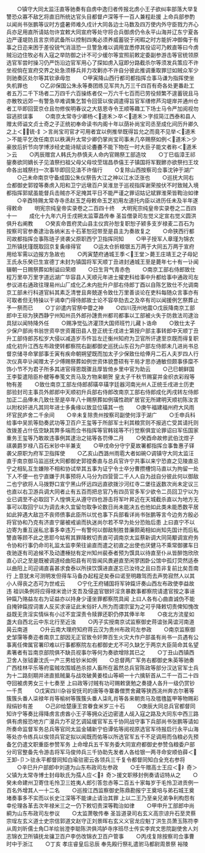 <!-- { "loadSidebar": true } -->
　　○镇守大同太监汪直等驰奏有自虏中逸归者传报北虏小王子欲纠率部落大举复讐恐众寡不敌乞将直旧所统达官头目都督卢深等千一百人兼程赴援  上命兵部参酌以闻尚书张鹏等议时方盛暑师难久戍计大同各边士马数及四万使内外守臣戮力齐心兵亦足用直所请姑勿许宜敕大同宣府等处守将合兵御虏仍令永平山海并辽东宁夏各边严谨堤防且言京师武备所以控制四夷必须养威蓄锐于闲暇之时方能折冲御侮于有事之日迩来困于差役锐气消沮恐一旦警急难以调用宜悉停其役诏可乃敕直等曰今虏贼沿边住牧必有入寇之举防御之计不可少缓尔等宜照前敕定委副参游击等官统领原选官军尝时操习仍严饬沿边官军用心了探如虏入寇即分路截杀尔等须发兵策应不许坐视倘在宣府交界之处急须移兵并力攻剿亦不许自分彼此推调重取罪愆如贼众军少则驰奏区处尔等其钦承毋忽
　　○甲寅降山西行都司都指挥佥事马谦为指挥使坐失机罪也
　　○乙卯保国公朱永等奏团练见军共九万三千四百有奇各处更番赴工者五万二千下场者二万四千六百操练者仅一万六千七百而已劳役频繁不遑蓄锐且马亦散牧远郊一有警急卒难调集乞暂令回营以俟调遣得旨官军缮修芦沟堤岸并通州仓者工毕即回营京仓且勿修俟明春议之大慈恩寺令王顺等趣工下场士马令严加阅视勿容逃损误事
　　○南京太常寺少卿杨＜道禾＞卒＜道禾＞字叔简江西泰和县人赠太师谥文贞士奇之子正统初奉命读书内阁十年以荫补尚宝司丞至成化间历升卿久之上＜锍-釒＞言尚宝司官才可用者宜以例推举既得旨允之而竟不见举＜道禾＞不能平乞改任南京以秩满升太常少卿仍掌尚宝司事未几卒赐祭如例＜道禾＞少豪放后折节向学博涉经史能诗赋谈论斖斖不能下物在一时大臣子能文者称＜道禾＞云
　　○丙辰赠宫人韩氏为恭慎夫人命内官赐祭工部造坟
　　○丁巳临漳王祁鋆奏欲同嫡长子见淔祭扫祖父母父母坟茔瑞昌恭僖王子镇国将军觐鎀亦欲祭扫王坟命各出城祭扫一次事毕即回见淔不许偕行
　　○复除山西按察司佥事沈钟于湖广
　　○己未命南京守备成国公朱仪祭告大江之神以江水泛涨也
　　○巡抚大同右佥都御史郭镗等奏虏入阳和卫宁远墩百户吴淮怠于巡视指挥谢荣按伏不时致贼入境都指挥郭斌虽能督兵击贼亦不足掩其平日不能严谨之罪诏姑记斌罪淮荣皆鞫治如律
　　○辛酉特赐太常寺寺丞赵玉芝母敕命玉芝初用左道托内臣以进历任未及半年遂得敕命
　　明宪宗纯皇帝实录卷之二百四十终
　大明宪宗纯皇帝实录卷之二百四十一
　　成化十九年六月壬戌朔太监覃昌传奉  圣旨僧录司左觉义定宣右觉义圆洪俱升右阐教
　　○癸亥命晋府灵山县主仪宾孙恕复职恕子颍多支岁禄麦二百石为按察司官参奏逮治各纳米五十石革恕冠带至是县主为奏故复之
　　○命狭西行都司故都指挥佥事陈琏子贤袭父原职西宁卫指挥同知
　　○甲子授军人章瑾为锦衣卫所镇抚瑾既取回京复夤缘得官
　　○运太仓折粮银五万两于大同五万两于宣府用给军需以边报方急故也
　　○丙寅楚府通城王季＜王堂＞薨王庄靖王之子母妃王氏永乐癸巳生宣德丁未封为镇国将军天顺丁丑进封通城王至是薨年七十有一讣闻辍朝一日赐祭葬如制谥曰荣顺
　　○日生背气青赤色
　　○南京工部右侍郎致仕程万里卒万里字道远湖广华容县人天顺元年进士擢吏科给事中升都给事中通政司左参议进右通政往理易州山厂成化乙未内批升户部右侍郎丁酉以自陈乞致仕不允调南京工部未行科道官紏其素乏清誉且奔兢遂令致仕万里善谈论在吏科每随众言事亦有可取者但无特操以干谒幸门得侍郎故士论不容卒劾去之及卒有司以闻援例乞祭葬止予一祭而已
　　○丁卯遣内官祭中霤之神
　　○四川茂州地震○戊辰降南京工部郎中王琮为狭西静宁州知州员外郎孙譓贵州都司都事以工部被火失于防救法司逮治具狱以闻特降外任
　　○赐净觉弘济灌顶大国师班竹儿藏卜诰命
　　○致仕太子少保户部尚书翁世资卒世资莆田县人登正统壬戌进士第授户部主事转郎中天顺丁丑升工部侍郎苏松岁大侵以减造岁币忤旨左迁衡州知府为卫官所讦逮至京既而得复职成化初升江西左布政使转都察院右副都御史巡抚山东召为户部左侍郎未几进尚书总督京储寻命掌部事壬寅有疾命朝朔望既而加太子少保致仕给俸月二石人夫岁四人行次仪真卒讣闻赠太子少傅赐祭葬如例世资体貌豊硕有干局才思亦通敏但颇事侈糜不饰小节不为君子所多其进官得恩既骤且厚皆倚乡里中官为助云
　　○己巳朝鲜国王李娎遣陪臣朴楗等奉笺文贡马及方物来朝贺  皇太子千秋节赐宴并金织衣彩叚等物有差
　　○致仕南京工部左侍郎郝璜卒璜字廷器河南光州人正统壬戌进士历吏部验封司主事员外郎郎中天顺初升兵部右侍郎改南京工部右侍郎成化丙戌转左侍郎加正二品俸未几致仕至是卒年八十赐祭葬如例璜性疏旷居官无所建明天顺初陈汝言以附权奸进凡其同年进士多夤缘以致显位璜其一也
　　○庚午福建福州府大风雨坏官民庐舍二千余间
　　○辛未复除贵州按察司副使何淳于湖广
　　○壬申兵科给事中吴凯等劾奏武功等卫百户王玺等于所部军士利其粮赏则不报逃亡受其请托则改拨差占什伍空缺其弊多端而佥书指挥等官韩铭等不行觉察俱宜论罪诏曰军伍国家重务王玺等乃敢故违事例其逮治之铭等各罚俸二月
　　○癸酉命故修武伯沈煜子祺袭爵岁禄八百石米钞中半兼支
　　○甲戌命分守宁夏故署都指挥佥事鲁惠子铎袭父原职为府军卫指挥使
　　○乙亥山西潞州雨雹大者如碗○调镇守大同太监汪直于南京御马监巡抚大同都御史郭镗奏直与总兵官许宁共事以来宁恐直之见陵直忌宁之相轧互生嫌隙不相和协试举其五事为证宁令士卒分曹攒槽饲马直以为拘留一处下人不便一也宁直嫌于共事预将人马分为四营营二千人人自为战自分彼此何以御敌二也宁欲将人马拨野口宣宁黑山怀远四远直欲拨沙河红寺二堡往返数次尚未定议三也直以右卫游兵调大同者止有五百而把总官乃有四员官多军少欲令二员回卫宁以为业已调至不必取回下人惶惧无从遵守四也游击将军叶昇近在天城截杀直以为地方无事可以取回宁以为调去未久宜留勿取争论数日尚未能决五也他如此类未能悉数平居如此猝遇大敌岂不丧师偾事此臣所以忧也事下兵部看详尚书张鹏等言今边务方殷必将官协和乃克有济直宁屡被戒谕而执迷尚尔若不早为处分恐贻后患  上曰直宁不以边寄为重互逞私忿事多幸违万一有警何以御敌制胜昔廉颇蔺相如尚知先国计而后私讐直等顾不此之思耶今姑宥其罪降敕切责直可调南京太监蔡新调大同简颙调宣府务令协和行事仍命司礼监太监李荣往谕直而遣之初直之出使也厌健马不乘常御骡车日夜驰逐有司追候不及动遭棰挞有定州知州裴泰者预为馔具以待直至仆从皆醉饱欣欣直心识之至是既被调道经曲阳县有司皆闻风畏避直至闲寥困卧公馆中孤灯荧然适泰以曲阳上司迎谒直喜甚求食泰以所挟饮馔进直遂忘已汝待之且曰吾非复前比矣吾南行  上意犹未可测明发但得车马备办起程足矣泰曰诺至明趣驾而去声势寂然人以其小人得丧之态可为世戒云
　　○宁化王府辅国将军钟鎎讦奏山西左布政使李益故违  祖训条例将应得禄米诡计支吾及侵盗官银奸淫贪暴数事都察院请遣官按之事诬钟鎎乃赂益左右为证益亦以持身少谨坐罪都察院具闻  上曰人各有心曲直诚伪不能自掩钟鎎捏词害人反买求诬证此末俗奸人所为而谓宗室为之可乎降敕切责俾知愧改益既无贪淫实情纵有小过不宜深责令赎罪还职仍停其俸半年
　　○夜北方流星如盏大自西北云中东北行至近浊
　　○丙子实授南京试监察御史蒋谊张昺谊河南道昺云南道
　　○升云南大理府知府蒋云汉为贵州布政司左参政
　　○南京监察御史邹霶等奏迩者南京工部因无正官致令奸弊百生火灾大作户部虽有尚书一员遇有公事离任俾属官署印难以行事都察院左右都御史尤不可久缺乞于两京大臣简命其名望素箸者有旨南京部院俱不缺员视事尔等何为奏欲增除其已之
　　○丁丑山西镇西卫舍人张钺妻沈氏一产三男给钞米如例
　　○总督两广军务右都御史朱英等驰奏广西桂林平乐等府蛮贼攻围城邑杀掠人畜所在嚣然总兵官陈政等部分汉达官军士兵为十二路刻期并进直抵贼巢与战攻破黄姜桂山等峒一十六擒斩首从二千一百二十四夺回被虏男女三十七奏至  上曰政等讨贼有功可赐敕褒勉之奏捷人各升一级仍赏钞一千贯
　　○戊寅四川杂谷安抚司的唐等寺寨番僧贾舍藏等狭西洮州奔古尔著等簇簇头番人柒禄年肖等榆树等簇簇头番人柒癿肖等各来朝贡马及氆氇盔甲等物赐彩叚绢钞有差
　　○己卯给楚康王宫眷食米岁三十石
　　○庚辰大同总兵官都督同知许宁等奏比得降虏言虏酋小王子等拥众近边密遣人觇入寇之路及大同东中西三路俱有虏报恐地方广漫兵力不足乞调延缓官军五千协同战守事下兵部尚书张鹏等请如所奏命监督军务总兵等官同太监金辅新宁伯谭佑等阅视原选官军待报启行永平山海等处亦令练兵以俟领兵官定拟以闻既而佑等以所选官军五千不足调用而刍粮必先预备乞仍遣文职重臣参赞军务  上命增兵五千军务委大同宣府都御史参赞刍粮委户部分司官整备先令游击将军马俊帅兵三千协助先发者人各给银一两寻命安顺伯薛＜王卸-卩＞驻永平都督同知白瑜驻密云各领兵三千复令都督同知白全充右参将
　　○辛巳升户部郎中刘道为山东布政司左参政
　　○壬午赠高士王应＜礻奇＞父镇为太常寺博士封母耿氏为孺人应＜礻奇＞援文职移封例奏请诏特从之
　　○癸未命建州卫寄住毛怜卫三姓夷人郎引答忽赤等二百五十家每岁于毛怜卫进贡例一百名外增其人一十二名
　　○巡按江西监察御史陈鼎勘报宁王奠培与弟石城王奠堵奏事多不实而以长史江深等不能谏止请治其罪  上以二王乃至亲兄弟争利构怨有幸伦理各革去次年禄米三之一仍下敕切责深等鞫治如律
　　○甲申升工部郎中尚綗为山东布政司左参议
　　○太监萧敬传奉  圣旨道录司右玄义高宗谅升石至灵蔡宗珵左玄义道士史宗信郭道文赵守正刘景晖右玄义义官龙应魁丁洪生员萧玉陈符李从周刘昕儒士角□羊绘翁澄李聪陈洪俱鸿胪寺序班尽士传实李宾文思院副使舍人刘志锦衣卫所镇抚龙骧卫百户李仿改锦衣卫百户管事
　　○丙戌复除按察司佥事曹时中于浙江
　　○丁亥  孝庄睿皇后忌辰  奉先殿行祭礼遣驸马都尉周景祭  裕陵

